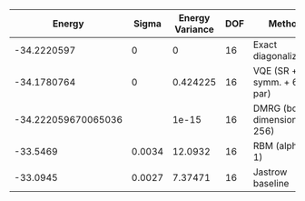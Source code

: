 | Energy             | Sigma    | Energy Variance | DOF | Method                                | Data Repository |
|--------------------|----------|-----------------|-----|---------------------------------------|-----------------|
| -34.2220597        | 0        | 0               | 16  | Exact diagonalization                 |                 |
| -34.1780764        | 0        | 0.424225        | 16  | VQE (SR + symm. + 64 par)             |                 |
| -34.222059670065036 |         | 1e-15           | 16  | DMRG (bond dimension = 256)           |                 |
| -33.5469           | 0.0034   | 12.0932         | 16  | RBM (alpha = 1)                       |                 |
| -33.0945           | 0.0027   | 7.37471         | 16  | Jastrow baseline                      |                 |
